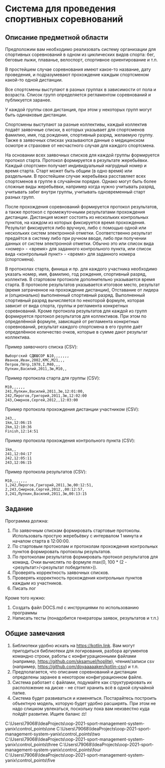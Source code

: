 # Система для проведения спортивных соревнований

## Описание предметной области

Предположим вам необходимо реализовать систему организации для спортивных соревнований
в одном из циклических видов спорта: бег, беговые лыжи, плаванье, велоспорт, спортивное ориентирование и т.п.

В простейшем случае соревнования имеют какое-то название, дату проведения, и подразумевают прохождение 
каждым спортсменом какой-то одной дистанции.

Все спортсмены выступают в разных группах в зависимости от пола и возраста. Список групп определяется
регламентом соревнований и публикуется заранее.

У каждой группы своя дистанция, при этом у некоторых групп могут быть одинаковые дистанции.

Спортсмены выступают за разные коллективы, каждый коллектив подаёт заявочные списки, в которых
указывает для спортсменов фамилию, имя, год рождения, спортивный разряд, желаемую группу.
Также в заявочных списках указываются данные о медицинском осмотре и страховке от несчастного случая для каждого спортсмена.

На основании всех заявочных списков для каждой группы формируется протокол старта.
Протокол формируется в результате жеребьёвки. Каждый спортсмен получает индивидуальный нагрудный номер и время старта.
Старт может быть общим (в одно время) или раздельным. В простейшем случае жеребьёвка расставляет всех спортсменов в группе в случайном порядке.
Однако могут быть более сложные виды жеребьёвки, например когда нужно учитывать разряд, учитывать забег внутри группы,
учитывать одновременный старт разных групп.

После прохождения соревнований формируется протокол результатов, а также протокол с промежуточными результатами прохождения дистанции.
Дистанция может состоять из нескольких контрольных пунктов, на каждом из которых фиксируется время прохождения.
Результат фиксируется либо вручную, либо с помощью одной или нескольких систем электронной отметки.
Соответственно результат предаётся в систему либо при ручном вводе, либо при получении данных от систем электронной отметки.
Обычно это или список вида <номер> - <время> для заданного контрольного пункта, или
список вида <контрольный пункт> - <время> для заданного номера (спортсмена).

В протоколах старта, финиша и пр. для каждого участника необходимо указать номер, имя, фамилию, год рождения, спортивный разряд, коллектив.
В стартовом протоколе дополнительно указывается время старта.
В протоколе результатов указывается итоговое место, результат (время затраченное на прохождение дистанции), Отставание от лидера и (опционально) выполненный спортивный разряд.
Выполненный спортивный разряд вычисляется по некоторой формуле, которая зависит от вида спорта, группы и регламента конкретных соревнований.
Кроме протокола результатов для каждой из групп формируется протокол результатов для коллективов.
При этом по определённой формуле, зависящей от регламента конкретных соревнований, результат каждого спортсмена в его группе
даёт определённое количество очков, которые в сумме дают результат коллектива.

Пример заявочного списка (CSV):

```csv
Выборгский СДЮШСОР №10,,,,,,,
Иванов,Иван,2002,КМС,М21,,,
Петров,Пётр,1978,I,М40,,,  
Пупкин,Василий,2011,3ю,М10,,
```

Пример протокола старта для группы (CSV):

```csv
М10,,,,,,
241,Пупкин,Василий,2011,3ю,12:01:00,
242,Пирогов,Григорий,2011,3ю,12:02:00
243,Смирнов,Сергей,2012,,12:03:00
```

Пример протокола прохождения дистанции участником (CSV):

```csv
243,,
1km,12:06:15
2km,12:10:36
Finish,12:14:51
```

Пример протокола прохождения контрольного пункта (CSV):

```csv
1km,,
241,12:04:17
242,12:05:11
243,12:06:15
```

Пример протокола результатов (CSV):

```csv
М10,,,,,,,
1,242,Пирогов,Григорий,2011,3ю,00:12:51,
2,243,Смирнов,Сергей,2012,,00:12:57,
3,241,Пупкин,Василий,2011,3ю,00:13:15
```

## Задание

Программа должна:

1. По заявочным спискам формировать стартовые протоколы. Использовать простую жеребьёвку с интервалом 1 минута и началом старта в 12:00:00.
2. По стартовым протоколам и протоколам прохождения контрольных пунктов формировать протоколы результатов.
3. По протоколам результатов формировать протокол результатов для команд. Очки вычислять по формуле max(0, 100 * (2 - <результат>/<результат победителя>)).
4. Проверять корректность заявочных списков.
5. Проверять корректность прохождения контрольных пунктов каждым из участников.
6. Писать лог

Кроме того нужно:
1. Создать файл DOCS.md с инструкциями по использованию программы
2. Написать тесты (понадобится генераторы заявок, результатов и т.п.)

## Общие замечания

1. Библиотеки удобно искать на https://kotlin.link. Вам могут пригодиться библиотеки для логирования, разбора аргументов командно строки, 
работы с конфигурационными файлами (например, https://github.com/sksamuel/hoplite), чтения/записи csv (например, https://github.com/doyaaaaaken/kotlin-csv) и т.п.
2. Предполагается, что описание соревнований и дистанции определены заранее в некотором конфигурационном файле. 
3. Система работает с файлами, подумайте как структурировать их расположение на диске - не стоит хранить всё в одной случайной папке.
4. Система будет развиваться и изменяться. Постарайтесь построить объектную модель, которую будет удобно расширять. При этом не надо слишком увлекаться, 
поскольку пока вам неизвестно куда пойдёт развитие. Ищите баланс ⚖!  

C:\Users\79068\IdeaProjects\oop-2021-sport-management-system-yanix\control_points\one
C:\Users\79068\IdeaProjects\oop-2021-sport-management-system-yanix\control_points\two
C:\Users\79068\IdeaProjects\oop-2021-sport-management-system-yanix\control_points\three
C:\Users\79068\IdeaProjects\oop-2021-sport-management-system-yanix\control_points\four
C:\Users\79068\IdeaProjects\oop-2021-sport-management-system-yanix\control_points\five